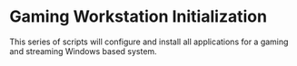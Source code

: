 # Gaming Workstation Initialization

This series of scripts will configure and install all applications for a gaming and streaming Windows based system.
